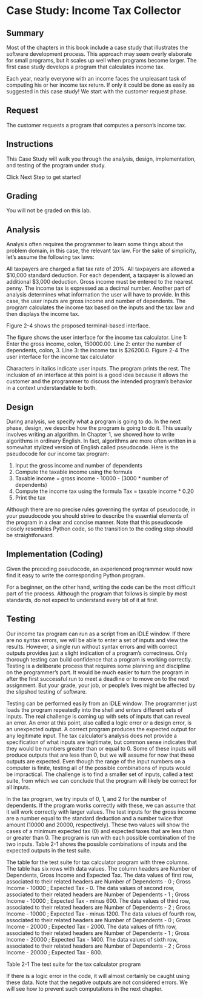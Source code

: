# Case Study: Income Tax Collector


## Summary

Most of the chapters in this book include a case study that illustrates the software development process. This approach may seem overly elaborate for small programs, but it scales up well when programs become larger. The first case study develops a program that calculates income tax.

Each year, nearly everyone with an income faces the unpleasant task of computing his or her income tax return. If only it could be done as easily as suggested in this case study! We start with the customer request phase.

## Request

The customer requests a program that computes a person’s income tax.

## Instructions

This Case Study will walk you through the analysis, design, implementation, and testing of the program under study.

Click Next Step to get started!

## Grading

You will not be graded on this lab.

## Analysis

Analysis often requires the programmer to learn some things about the problem domain, in this case, the relevant tax law. For the sake of simplicity, let’s assume the following tax laws:

All taxpayers are charged a flat tax rate of 20%.
All taxpayers are allowed a $10,000 standard deduction.
For each dependent, a taxpayer is allowed an additional $3,000 deduction.
Gross income must be entered to the nearest penny.
The income tax is expressed as a decimal number.
Another part of analysis determines what information the user will have to provide. In this case, the user inputs are gross income and number of dependents. The program calculates the income tax based on the inputs and the tax law and then displays the income tax.

Figure 2-4 shows the proposed terminal-based interface.

The figure shows the user interface for the income tax calculator. Line 1: Enter the gross income, colon, 150000.00. Line 2: enter the number of dependents, colon, 3. Line 3: the income tax is $26200.0.
Figure 2-4 The user interface for the income tax calculator

Characters in italics indicate user inputs. The program prints the rest. The inclusion of an interface at this point is a good idea because it allows the customer and the programmer to discuss the intended program’s behavior in a context understandable to both.

## Design

During analysis, we specify what a program is going to do. In the next phase, design, we describe how the program is going to do it. This usually involves writing an algorithm. In Chapter 1, we showed how to write algorithms in ordinary English. In fact, algorithms are more often written in a somewhat stylized version of English called pseudocode. Here is the pseudocode for our income tax program:

1. Input the gross income and number of dependents
2. Compute the taxable income using the formula
3. Taxable income = gross income - 10000 - (3000 * number of dependents)
4. Compute the income tax using the formula Tax = taxable income * 0.20
5. Print the tax

Although there are no precise rules governing the syntax of pseudocode, in your pseudocode you should strive to describe the essential elements of the program in a clear and concise manner. Note that this pseudocode closely resembles Python code, so the transition to the coding step should be straightforward.

## Implementation (Coding)

Given the preceding pseudocode, an experienced programmer would now find it easy to write the corresponding Python program.

For a beginner, on the other hand, writing the code can be the most difficult part of the process. Although the program that follows is simple by most standards, do not expect to understand every bit of it at first.

## Testing

Our income tax program can run as a script from an IDLE window. If there are no syntax errors, we will be able to enter a set of inputs and view the results. However, a single run without syntax errors and with correct outputs provides just a slight indication of a program’s correctness. Only thorough testing can build confidence that a program is working correctly. Testing is a deliberate process that requires some planning and discipline on the programmer’s part. It would be much easier to turn the program in after the first successful run to meet a deadline or to move on to the next assignment. But your grade, your job, or people’s lives might be affected by the slipshod testing of software.

Testing can be performed easily from an IDLE window. The programmer just loads the program repeatedly into the shell and enters different sets of inputs. The real challenge is coming up with sets of inputs that can reveal an error. An error at this point, also called a logic error or a design error, is an unexpected output. A correct program produces the expected output for any legitimate input. The tax calculator’s analysis does not provide a specification of what inputs are legitimate, but common sense indicates that they would be numbers greater than or equal to 0. Some of these inputs will produce outputs that are less than 0, but we will assume for now that these outputs are expected. Even though the range of the input numbers on a computer is finite, testing all of the possible combinations of inputs would be impractical. The challenge is to find a smaller set of inputs, called a test suite, from which we can conclude that the program will likely be correct for all inputs.

In the tax program, we try inputs of 0, 1, and 2 for the number of dependents. If the program works correctly with these, we can assume that it will work correctly with larger values. The test inputs for the gross income are a number equal to the standard deduction and a number twice that amount (10000 and 20000, respectively). These two values will show the cases of a minimum expected tax (0) and expected taxes that are less than or greater than 0. The program is run with each possible combination of the two inputs. Table 2-1 shows the possible combinations of inputs and the expected outputs in the test suite.

The table for the test suite for tax calculator program with three columns. The table has six rows with data values. The column headers are Number of Dependents, Gross Income and Expected Tax. The data values of first row, associated to their related headers are Number of Dependents - 0 ; Gross Income - 10000 ; Expected Tax - 0. The data values of second row, associated to their related headers are Number of Dependents - 1 ; Gross Income - 10000 ; Expected Tax - minus 600. The data values of third row, associated to their related headers are Number of Dependents - 2 ; Gross Income - 10000 ; Expected Tax - minus 1200. The data values of fourth row, associated to their related headers are Number of Dependents - 0 ; Gross Income - 20000 ; Expected Tax - 2000. The data values of fifth row, associated to their related headers are Number of Dependents - 1 ; Gross Income - 20000 ; Expected Tax - 1400.  The data values of sixth row, associated to their related headers are Number of Dependents - 2 ; Gross Income - 20000 ; Expected Tax - 800.

Table 2-1 The test suite for the tax calculator program

If there is a logic error in the code, it will almost certainly be caught using these data. Note that the negative outputs are not considered errors. We will see how to prevent such computations in the next chapter.
